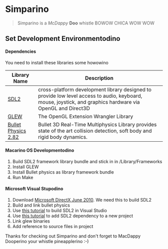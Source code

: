 Simparino
=========
>Simparino is a _McDappy_ __Doo__ whistle BOWOW CHICA WOW WOW


Set Development Environmentodino
--------------------------------


#### <i class="icon-download"></i> Dependencies

You need to install these libraries some howowino

Library Name                                 | Description
-----------------------------------------    | -----------
[SDL2](http://www.libsdl.org/)               | cross-platform development library designed to provide low level access to audio, keyboard, mouse, joystick, and graphics hardware via OpenGL and Direct3D
[GLEW](http://glew.sourceforge.net/)         | The OpenGL Extension Wrangler Library
[Bullet Physics 2.82](https://code.google.com/p/bullet/downloads/list) | Bullet 3D Real-Time Multiphysics Library provides state of the art collision detection, soft body and rigid body dynamics.

#### <i class="icon-file"></i> Macarino OS Developmentodino


1. Build SDL2 framework library bundle and stick in in /Library/Frameworks
2. Install GLEW
3. Install Bullet physics as library framework bundle
3. Run Make

#### <i class="icon-file"></i> Microsoft Visual Stupodino


1. Download [Microsoft DirectX June 2010](http://www.microsoft.com/en-us/download/details.aspx?id=8109). We need this to build SDL2
3. Build and link bullet physics
4. Use [this tutorial](http://www.libsdl.org/tmp/SDL/VisualC.html) to build SDL2 in Visual Studio
5. Use [this tutorial](http://twinklebeardev.blogspot.com/2012/07/setting-up-sdl-in-visual-studio.html) to add SDL2 dependency to a new project
6. Link glew binaries
7. Add reference to source files in project

Thanks for checking out Simparino and don't forget to MacDappy Dooperino your whistle pineapplerino :-)